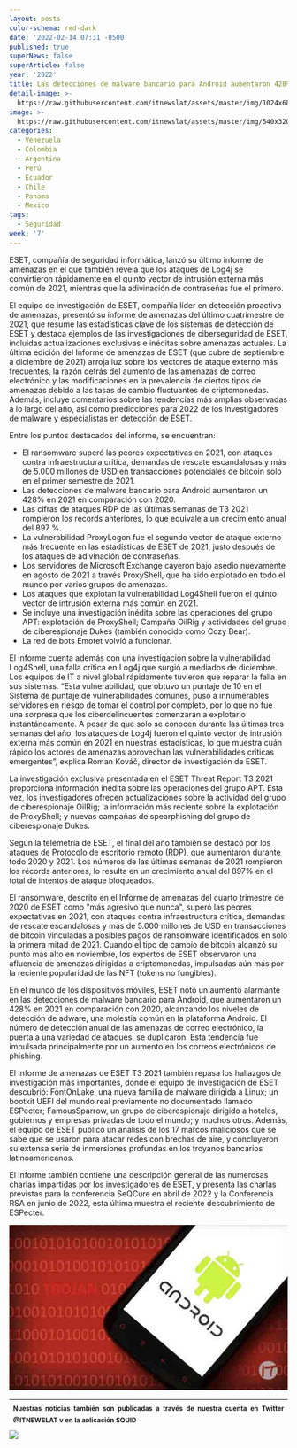 ```yaml
---
layout: posts
color-schema: red-dark
date: '2022-02-14 07:31 -0500'
published: true
superNews: false
superArticle: false
year: '2022'
title: Las detecciones de malware bancario para Android aumentaron 428% el último año
detail-image: >-
  https://raw.githubusercontent.com/itnewslat/assets/master/img/1024x680/Virus-Android-g.jpg
image: >-
  https://raw.githubusercontent.com/itnewslat/assets/master/img/540x320/Virus-Android-p.jpg
categories:
  - Venezuela
  - Colombia
  - Argentina
  - Perú
  - Ecuador
  - Chile
  - Panama
  - Mexico
tags:
  - Seguridad
week: '7'
---
```

ESET, compañía de seguridad informática, lanzó su último informe de amenazas en el que también revela que los ataques de Log4j se convirtieron rápidamente en el quinto vector de intrusión externa más común de 2021, mientras que la adivinación de contraseñas fue el primero.

El equipo de investigación de ESET, compañía líder en detección proactiva de amenazas, presentó su informe de amenazas del último cuatrimestre de 2021, que resume las estadísticas clave de los sistemas de detección de ESET y destaca ejemplos de las investigaciones de ciberseguridad de ESET, incluidas actualizaciones exclusivas e inéditas sobre amenazas actuales. La última edición del Informe de amenazas de ESET (que cubre de septiembre a diciembre de 2021) arroja luz sobre los vectores de ataque externo más frecuentes, la razón detrás del aumento de las amenazas de correo electrónico y las modificaciones en la prevalencia de ciertos tipos de amenazas debido a las tasas de cambio fluctuantes de criptomonedas.  Además, incluye comentarios sobre las tendencias más amplias observadas a lo largo del año, así como predicciones para 2022 de los investigadores de malware y especialistas en detección de ESET.
 
Entre los puntos destacados del informe, se encuentran:
- El ransomware superó las peores expectativas en 2021, con ataques contra infraestructura crítica, demandas de rescate escandalosas y más de 5.000 millones de USD en transacciones potenciales de bitcoin solo en el primer semestre de 2021.
- Las detecciones de malware bancario para Android aumentaron un 428% en 2021 en comparación con 2020.
- Las cifras de ataques RDP de las últimas semanas de T3 2021 rompieron los récords anteriores, lo que equivale a un crecimiento anual del 897 %.
- La vulnerabilidad ProxyLogon fue el segundo vector de ataque externo más frecuente en las estadísticas de ESET de 2021, justo después de los ataques de adivinación de contraseñas.
- Los servidores de Microsoft Exchange cayeron bajo asedio nuevamente en agosto de 2021 a través ProxyShell, que ha sido explotado en todo el mundo por varios grupos de amenazas.
- Los ataques que explotan la vulnerabilidad Log4Shell fueron el quinto vector de intrusión externa más común en 2021.
- Se incluye una investigación inédita sobre las operaciones del grupo APT: explotación de ProxyShell; Campaña OilRig y actividades del grupo de ciberespionaje Dukes (también conocido como Cozy Bear).
- La red de bots Emotet volvió a funcionar.

El informe cuenta además con una investigación sobre la vulnerabilidad Log4Shell, una falla crítica en Log4j que surgió a mediados de diciembre. Los equipos de IT a nivel global rápidamente tuvieron que reparar la falla en sus sistemas. “Esta vulnerabilidad, que obtuvo un puntaje de 10 en el Sistema de puntaje de vulnerabilidades comunes, puso a innumerables servidores en riesgo de tomar el control por completo, por lo que no fue una sorpresa que los ciberdelincuentes comenzaran a explotarlo instantáneamente. A pesar de que solo se conocen durante las últimas tres semanas del año, los ataques de Log4j fueron el quinto vector de intrusión externa más común en 2021 en nuestras estadísticas, lo que muestra cuán rápido los actores de amenazas aprovechan las vulnerabilidades críticas emergentes”, explica Roman Kováč, director de investigación de ESET.
 
La investigación exclusiva presentada en el ESET Threat Report T3 2021 proporciona información inédita sobre las operaciones del grupo APT. Esta vez, los investigadores ofrecen actualizaciones sobre la actividad del grupo de ciberespionaje OilRig; la información más reciente sobre la explotación de ProxyShell; y nuevas campañas de spearphishing del grupo de ciberespionaje Dukes.
 
Según la telemetría de ESET, el final del año también se destacó por los ataques de Protocolo de escritorio remoto (RDP), que aumentaron durante todo 2020 y 2021. Los números de las últimas semanas de 2021 rompieron los récords anteriores, lo resulta en un crecimiento anual del 897% en el total de intentos de ataque bloqueados.
 
El ransomware, descrito en el Informe de amenazas del cuarto trimestre de 2020 de ESET como "más agresivo que nunca", superó las peores expectativas en 2021, con ataques contra infraestructura crítica, demandas de rescate escandalosas y más de 5.000 millones de USD en transacciones de bitcoin vinculadas a posibles pagos de ransomware identificados en solo la primera mitad de 2021. Cuando el tipo de cambio de bitcoin alcanzó su punto más alto en noviembre, los expertos de ESET observaron una afluencia de amenazas dirigidas a criptomonedas, impulsadas aún más por la reciente popularidad de las NFT (tokens no fungibles).
 
En el mundo de los dispositivos móviles, ESET notó un aumento alarmante en las detecciones de malware bancario para Android, que aumentaron un 428% en 2021 en comparación con 2020, alcanzando los niveles de detección de adware, una molestia común en la plataforma Android. El número de detección anual de las amenazas de correo electrónico, la puerta a una variedad de ataques, se duplicaron. Esta tendencia fue impulsada principalmente por un aumento en los correos electrónicos de phishing.
 
El Informe de amenazas de ESET T3 2021 también repasa los hallazgos de investigación más importantes, donde el equipo de investigación de ESET descubrió: FontOnLake, una nueva familia de malware dirigida a Linux; un bootkit UEFI del mundo real previamente no documentado llamado ESPecter; FamousSparrow, un grupo de ciberespionaje dirigido a hoteles, gobiernos y empresas privadas de todo el mundo; y muchos otros. Además, el equipo de ESET publicó un análisis de los 17 marcos maliciosos que se sabe que se usaron para atacar redes con brechas de aire, y concluyeron su extensa serie de inmersiones profundas en los troyanos bancarios latinoamericanos.
 
El informe también contiene una descripción general de las numerosas charlas impartidas por los investigadores de ESET, y presenta las charlas previstas para la conferencia SeQCure en abril de 2022 y la Conferencia RSA en junio de 2022, esta última muestra el reciente descubrimiento de ESPecter.

![](https://raw.githubusercontent.com/itnewslat/assets/master/img/540x320/Virus-Android-p.jpg)

<table style="height: 42px;" width="569">
<tbody>
<tr>
<td style="text-align: justify;"><sub><strong>Nuestras noticias también son publicadas a través de nuestra cuenta en Twitter <a href="https://twitter.com/itnewslat?lang=es">@ITNEWSLAT</a> y en la aplicación <a href="https://squidapp.co/en/">SQUID</a></strong></sub></td>
</tr>
</tbody>
</table>

<img src="https://tracker.metricool.com/c3po.jpg?hash=56f88a41e39ab42c063cc51676587a04"/>